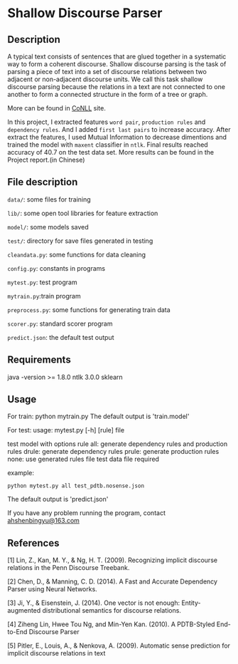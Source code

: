 # Shallow Discourse Parser

## Description
A typical text consists of sentences that are glued together in a systematic way to form a coherent discourse. Shallow discourse parsing is the task of parsing a piece of text into a set of discourse relations between two adjacent or non-adjacent discourse units. We call this task shallow discourse parsing because the relations in a text are not connected to one another to form a connected structure in the form of a tree or graph.

More can be found in [CoNLL](http://www.cs.brandeis.edu/~clp/conll16st/index.html) site.

In this project, I extracted features `word pair`, `production rules` and `dependency rules`. And I added `first last pairs` to increase accuracy. After extract the features, I used Mutual Information to decrease dimentions and trained the model with `maxent` classifier in `ntlk`. Final results reached accuracy of 40.7 on the test data set. More results can be found in the Project report.(in Chinese)

## File description

`data/`:		some files for training 

`lib/`:		some open tool libraries for feature extraction

`model/`:	some models saved

`test/`:		directory for save files generated in testing

`cleandata.py`:	some functions for data cleaning

`config.py`:	constants in programs

`mytest.py`:	test program

`mytrain.py`:train program

`preprocess.py`:	some functions for generating train data

`scorer.py`:	standard scorer program

`predict.json`:	the default test output

## Requirements

java -version >= 1.8.0
ntlk 3.0.0
sklearn

## Usage
For train:
	python mytrain.py
The default output is 'train.model'

For test:
usage: mytest.py [-h] [rule] file

test model with options
  rule        	all: 	generate dependency rules and production rules 
		drule:	generate dependency rules 
		prule: 	generate production rules 	
		none:  	use generated rules
  file        test data file required

example:

	python mytest.py all test_pdtb.nosense.json	
The default output is 'predict.json'

If you have any problem running the program, contact ahshenbingyu@163.com


## References

[1] Lin, Z., Kan, M. Y., & Ng, H. T. (2009). Recognizing implicit discourse relations in the Penn Discourse Treebank.

[2] Chen, D., & Manning, C. D. (2014). A Fast and Accurate Dependency Parser using Neural Networks.

[3] Ji, Y., & Eisenstein, J. (2014). One vector is not enough: Entity-augmented distributional semantics for discourse relations.

[4] Ziheng Lin, Hwee Tou Ng, and Min-Yen Kan. (2010). A PDTB-Styled End-to-End Discourse Parser

[5] Pitler, E., Louis, A., & Nenkova, A. (2009). Automatic sense prediction for implicit discourse relations in text

